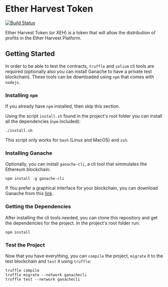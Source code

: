 # Ether Harvest Token

[![Build Status](https://travis-ci.org/etherharvest/xeh.svg?branch=master)](https://travis-ci.org/etherharvest/xeh)

Ether Harvest Token (or _XEH_) is a token that will allow the distribution of
profits in the Ether Harvest Platform.

## Getting Started

In order to be able to test the contracts, `truffle` and `solium` cli
tools are required (optionally also you can install Ganache to have a private
test blockchain). These tools can be downloaded using `npm` that comes with
`nodejs`.

### Installing `npm`

If you already have `npm` installed, then skip this section.

Using the script `install.sh` found in the project's root folder you can
install all the dependencies (`npm` included):

```
./install.sh
```

This script only works for `bash` (Linux and MacOS) and `zsh`.

### Installing Ganache

Optionally, you can install `ganache-cli`, a cli tool that simmulates the
Ethereum blockchain:

```
npm install -g ganache-cli
```

If You prefer a graphical interface for your blockchain, you can download
Ganache from this [link](http://truffleframework.com/ganache/).

### Getting the Dependencies

After installing the cli tools needed, you can clone this repository and get
the dependencies for the project. In the project's root folder run:

```
npm install
```

### Test the Project

Now that you have everything, you can `compile` the project, `migrate` it to
the test blockchain and `test` it using `truffle`:

```
truffle compile
truffle migrate --network ganachecli
truffle test --network ganachecli
```
